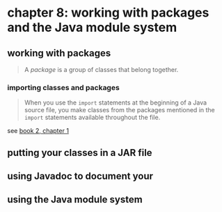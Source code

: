 # chapter 8: working with packages and the Java module system

## working with packages

>A *package* is a group of classes that belong together.

### importing classes and packages

>When you use the `import` statements at the beginning of a Java source file, you make classes from the packages mentioned in the `import` statements available throughout the file.

see [book 2, chapter 1](../../book2/ch1/README.md)


## putting your classes in a JAR file
## using Javadoc to document your 
## using the Java module system